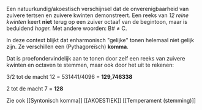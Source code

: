 Een natuurkundig/akoestisch verschijnsel dat de onverenigbaarheid van zuivere tertsen en zuivere kwinten demonstreert.
Een reeks van _12 reine kwinten_ keert **niet** terug op een zuiver octaaf van de begintoon, maar is beduidend _hoger._ Met andere woorden: B# ≠ C.

In deze context blijkt dat enharmonisch "gelijke" tonen helemaal niet gelijk zijn. Ze verschillen een (Pythagoreïsch) **komma**.

Dat is proefondervindelijk aan te tonen door zelf een reeks van zuivere kwinten en octaven te stemmen, maar ook door het uit te rekenen:

3/2 tot de macht 12 = 531441/4096 = **129,746338**

2 tot de macht 7 = **128**

Zie ook [[Syntonisch komma]]
[[AKOESTIEK]]
[[Temperament (stemming)]]
